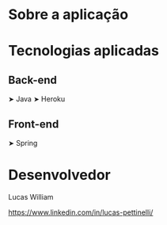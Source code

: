# Sobre a aplicação
 

# Tecnologias aplicadas
## Back-end
➤ Java
➤ Heroku
## Front-end 
➤ Spring

# Desenvolvedor
Lucas William

https://www.linkedin.com/in/lucas-pettinelli/
